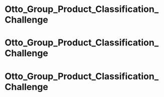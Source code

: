 # Otto_Group_Product_Classification_Challenge
# Otto_Group_Product_Classification_Challenge
# Otto_Group_Product_Classification_Challenge
